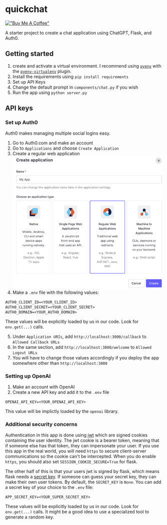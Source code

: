 # quickchat

[!["Buy Me A Coffee"](https://www.buymeacoffee.com/assets/img/custom_images/orange_img.png)](https://www.buymeacoffee.com/infiniterik)


A starter project to create a chat application using ChatGPT, Flask, and Auth0.

## Getting started

1. create and activate a virtual environment. I recommend using [`pyenv`]() with the [`pyenv-virtualenv`](https://github.com/pyenv/pyenv-virtualenv) plugin.
2. Install the requirements using `pip install requirements`
3. Set up API Keys
4. Change the default prompt in `components/chat.py` if you wish
4. Run the app using `python server.py`


## API keys
### Set up Auth0

Auth0 makes managing multiple social logins easy.

1. Go to Auth0.com and make an account
2. Go to `Applications` and choose `Create Application`
3. Create a regular web application ![](img/create_application.png)
4. Make a `.env` file with the following values:
```
AUTH0_CLIENT_ID=<YOUR_CLIENT_ID>
AUTH0_CLIENT_SECRET=<YOUR_CLIENT_SECRET>
AUTH0_DOMAIN=<YOUR_AUTH0_DOMAIN>
```
These values will be explicitly loaded by us in our code. Look for `env.get(...)` calls.

5. Under `Application URIs`, add `http://localhost:3000/callback` to `Allowed Callback URLs`
6. In the same section, add `http://localhost:3000/welcome` to `Allowed Logout URLs`
7. You will have to change those values accordingly if you deploy the app somewhere other than `http://localhost:3000`


### Setting up OpenAI

1. Make an account with OpenAI
2. Create a new API key and add it to the `.env` file
```
OPENAI_API_KEY=<YOUR_OPENAI_API_KEY>
```
This value will be implictly loaded by the `openai` library.

### Additional security concerns

Authentication in this app is done using [jwt](http://jwt.io) which are signed cookies containing the user identity. The jwt cookie is a bearer token, meaning that if someone else has that token, they can impersonate your user. If you use this app in the real world, you will need `https` to secure client-server communications so the cookie can't be intercepted. When you do enable `https`, you should also set `SESSION_COOKIE_SECURE=True` for flask.

The other half of this is that your users jwt is signed by flask, which means flask needs a [secret key](https://flask.palletsprojects.com/en/2.2.x/config/#SECRET_KEY). If someone can guess your secret key, they can make their own user tokens. By default, the `SECRET_KEY` is `None`. You can add a secret key of your choice to the `.env` file:
```
APP_SECRET_KEY=<YOUR_SUPER_SECRET_KEY>
```
These values will be explicitly loaded by us in our code. Look for `env.get(...)` calls.
It might be a good idea to use a specialized tool to generate a random key.